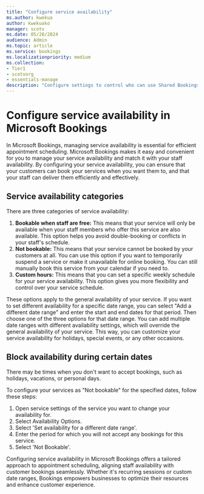 ```yaml
---
title: "Configure service availability"
ms.author: kwekua
author: kwekuako
manager: scotv
ms.date: 05/28/2024
audience: Admin
ms.topic: article
ms.service: bookings
ms.localizationpriority: medium
ms.collection:
- Tier1
- scotvorg
- essentials-manage
description: "Configure settings to control who can use Shared Bookings."
---
```


# Configure service availability in Microsoft Bookings

In Microsoft Bookings, managing service availability is essential for efficient appointment scheduling. Microsoft Bookings makes it easy and convenient for you to manage your service availability and match it with your staff availability. By configuring your service availability, you can ensure that your customers can book your services when you want them to, and that your staff can deliver them efficiently and effectively.

## Service availability categories

There are three categories of service availability:

1.  **Bookable when staff are free:** This means that your service will only be available when your staff members who offer this service are also available. This option helps you avoid double-booking or conflicts in your staff's schedule.
2.  **Not bookable:** This means that your service cannot be booked by your customers at all. You can use this option if you want to temporarily suspend a service or make it unavailable for online booking. You can still manually book this service from your calendar if you need to.
3.  **Custom hours:** This means that you can set a specific weekly schedule for your service availability. This option gives you more flexibility and control over your service schedule.

These options apply to the general availability of your service. If you want to set different availability for a specific date range, you can select "Add a different date range" and enter the start and end dates for that period. Then choose one of the three options for that date range. You can add multiple date ranges with different availability settings, which will override the general availability of your service. This way, you can customize your service availability for holidays, special events, or any other occasions.

## Block availability during certain dates

There may be times when you don't want to accept bookings, such as holidays, vacations, or personal days.

To configure your services as "Not bookable" for the specified dates, follow these steps:

1.  Open service settings of the service you want to change your availability for.
2.  Select Availability Options.
3.  Select 'Set availability for a different date range'.
4.  Enter the period for which you will not accept any bookings for this service.
5.  Select 'Not Bookable'.

Configuring service availability in Microsoft Bookings offers a tailored approach to appointment scheduling, aligning staff availability with customer bookings seamlessly. Whether it's recurring sessions or custom date ranges, Bookings empowers businesses to optimize their resources and enhance customer experience.
